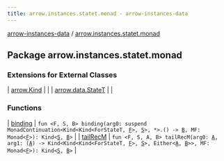 ```yaml
---
title: arrow.instances.statet.monad - arrow-instances-data
---
```


[arrow-instances-data](../index.html) / [arrow.instances.statet.monad](./index.html)

## Package arrow.instances.statet.monad

### Extensions for External Classes

| [arrow.Kind](arrow.-kind/index.html) |  |
| [arrow.data.StateT](arrow.data.-state-t/index.html) |  |

### Functions

| [binding](binding.html) | `fun <F, S, B> binding(arg0: suspend MonadContinuation<Kind<Kind<ForStateT, `[`F`](binding.html#F)`>, `[`S`](binding.html#S)`>, *>.() -> `[`B`](binding.html#B)`, MF: Monad<`[`F`](binding.html#F)`>): Kind<`[`S`](binding.html#S)`, `[`B`](binding.html#B)`>` |
| [tailRecM](tail-rec-m.html) | `fun <F, S, A, B> tailRecM(arg0: `[`A`](tail-rec-m.html#A)`, arg1: (`[`A`](tail-rec-m.html#A)`) -> Kind<Kind<Kind<ForStateT, `[`F`](tail-rec-m.html#F)`>, `[`S`](tail-rec-m.html#S)`>, Either<`[`A`](tail-rec-m.html#A)`, `[`B`](tail-rec-m.html#B)`>>, MF: Monad<`[`F`](tail-rec-m.html#F)`>): Kind<`[`S`](tail-rec-m.html#S)`, `[`B`](tail-rec-m.html#B)`>` |

